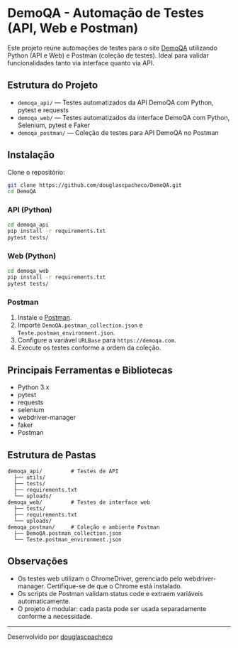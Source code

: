 # DemoQA - Automação de Testes (API, Web e Postman)

Este projeto reúne automações de testes para o site [DemoQA](https://demoqa.com) utilizando Python (API e Web) e Postman (coleção de testes). Ideal para validar funcionalidades tanto via interface quanto via API.

## Estrutura do Projeto

- `demoqa_api/` — Testes automatizados da API DemoQA com Python, pytest e requests
- `demoqa_web/` — Testes automatizados da interface DemoQA com Python, Selenium, pytest e Faker
- `demoqa_postman/` — Coleção de testes para API DemoQA no Postman

## Instalação

Clone o repositório:

```bash
git clone https://github.com/douglascpacheco/DemoQA.git
cd DemoQA
```

### API (Python)

```bash
cd demoqa_api
pip install -r requirements.txt
pytest tests/
```

### Web (Python)

```bash
cd demoqa_web
pip install -r requirements.txt
pytest tests/
```

### Postman

1. Instale o [Postman](https://www.postman.com/downloads/).
2. Importe `DemoQA.postman_collection.json` e `Teste.postman_environment.json`.
3. Configure a variável `URLBase` para `https://demoqa.com`.
4. Execute os testes conforme a ordem da coleção.

## Principais Ferramentas e Bibliotecas

- Python 3.x
- pytest
- requests
- selenium
- webdriver-manager
- faker
- Postman

## Estrutura de Pastas

```
demoqa_api/         # Testes de API
  ├── utils/
  ├── tests/
  ├── requirements.txt
  └── uploads/
demoqa_web/         # Testes de interface web
  ├── tests/
  ├── requirements.txt
  └── uploads/
demoqa_postman/     # Coleção e ambiente Postman
  ├── DemoQA.postman_collection.json
  └── Teste.postman_environment.json
```

## Observações

- Os testes web utilizam o ChromeDriver, gerenciado pelo webdriver-manager. Certifique-se de que o Chrome está instalado.
- Os scripts de Postman validam status code e extraem variáveis automaticamente.
- O projeto é modular: cada pasta pode ser usada separadamente conforme a necessidade.

---

Desenvolvido por [douglascpacheco](https://github.com/douglascpacheco)
